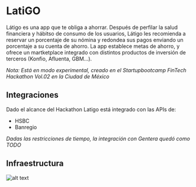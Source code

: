 LatiGO
=====================================
Látigo es una app que te obliga a ahorrar. Después de perfilar la salud financiera y hábitso de consumo de los usuarios, Látigo les recomienda a reservar un porcentaje de su nómina y redondea sus pagos enviando un porcentaje a su cuenta de ahorro. La app establece metas de ahorro, y ofrece un martketplace integrado con distintos productos de inversión de terceros (Konfio, Afluenta, GBM…).

_Nota: Está en modo experimental, creado en el Startupbootcamp FinTech Hackathon Vol.02 en la Ciudad de México_

Integraciones
-------
Dado el alcance del Hackathon Latigo está integrado con las APIs de:
- HSBC
- Banregio

_Dadas las restricciones de tiempo, la integración con Gentera quedó como TODO_

Infraestructura
-------

![alt text](https://i.imgur.com/28uOGUt.png)
